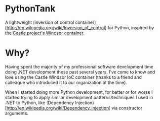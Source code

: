 PythonTank
==========

A lightweight (inversion of control container)[http://en.wikipedia.org/wiki/Inversion_of_control] for Python, inspired by the [Castle project's](http://www.castleproject.org/) [Windsor container](http://docs.castleproject.org/Windsor.MainPage.ashx).

Why?
====

Having spent the majority of my professional software development time doing .NET development these past several years, I've come to know and love using the Castle Windsor IoC container (thanks to a friend and colleague who introduced it to our organization at the time).

When I started doing more Python development, for better or for worse I started trying to apply similar development patterns/techniques I used in .NET to Python, like (Dependency Injection)[http://en.wikipedia.org/wiki/Dependency_injection] via constructor arguments.
